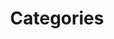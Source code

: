 ---
title : "Categories"
layout : categories
permalink : /categories/
author_profile : true
sidebar_main : true 
author_profile: false  #포스트 내에서 왼쪽 profile 보이기
sidebar:
    nav: "docs" #포스트 내에서 왼쪽에 docs 보이기
---
